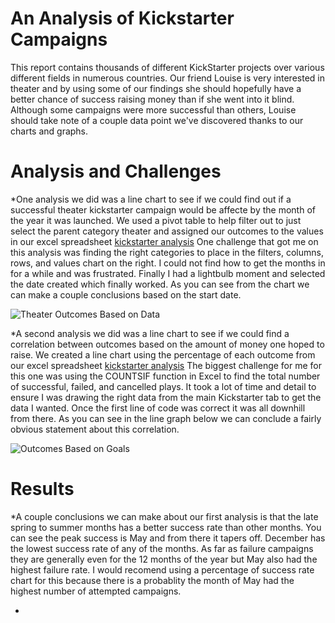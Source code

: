 # An Analysis of Kickstarter Campaigns

This report contains thousands of different KickStarter projects over various different fields in numerous countries.  Our friend Louise is very interested in theater and by using some of our findings she should hopefully have a better chance of success raising money than if she went into it blind.  Although some campaigns were more successful than others, Louise should take note of a couple data point we've discovered thanks to our charts and graphs.

# Analysis and Challenges

*One analysis we did was a line chart to see if we could find out if a successful theater kickstarter campaign would be affecte by the month of the year it was launched. We used a pivot table to help filter out to just select the parent category theater and assigned our outcomes to the values in our excel spreadsheet [kickstarter analysis](https://github.com/DrewSears11/repo-kickstarter-analysis/blob/main/Kickstarter%20Analysis.zip) One challenge that got me on this analysis was finding the right categories to place in the filters, columns, rows, and values chart on the right.  I could not find how to get the months in for a while and was frustrated.  Finally I had a lightbulb moment and selected the date created which finally worked.  As you can see from the chart we can make a couple conclusions based on the start date.

![Theater Outcomes Based on Data](https://github.com/DrewSears11/repo-kickstarter-analysis/blob/main/Theater_Outcomes_Vs.Launch.png)

*A second analysis we did was a line chart to see if we could find a correlation between outcomes based on the amount of money one hoped to raise.  We created a line chart using the percentage of each outcome from our excel spreadsheet [kickstarter analysis](https://github.com/DrewSears11/repo-kickstarter-analysis/blob/main/Kickstarter%20Analysis.zip) The biggest challenge for me for this one was using the COUNTSIF function in Excel to find the total number of successful, failed, and cancelled plays. It took a lot of time and detail to ensure I was drawing the right data from the main Kickstarter tab to get the data I wanted.  Once the first line of code was correct it was all downhill from there.  As you can see in the line graph below we can conclude a fairly obvious statement about this correlation.

![Outcomes Based on Goals](https://github.com/DrewSears11/repo-kickstarter-analysis/blob/main/Outcomes_vs_Goals.png)


# Results

*A couple conclusions we can make about our first analysis is that the late spring to summer months has a better success rate than other months.  You can see the peak success is May and from there it tapers off.  December has the lowest success rate of any of the months.  As far as failure campaigns they are generally even for the 12 months of the year but May also had the highest failure rate.  I would recomend using a percentage of success rate chart for this because there is a probablity the month of May had the highest number of attempted campaigns.

*

